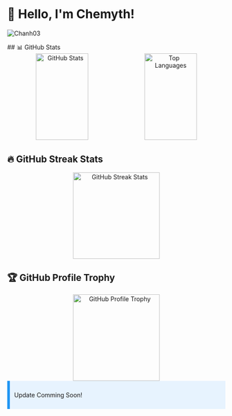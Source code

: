 # 👋 Hello, I'm Chemyth!
<p align="left"> <img src="https://komarev.com/ghpvc/?username=Chanh03&label=Profile%20views&color=c111e4&style=flat-square" alt="Chanh03" /> </p>
## 📊 GitHub Stats

<div align="center">
  <img src="https://github-readme-stats.vercel.app/api?username=Chanh03&show_icons=true&theme=dracula" alt="GitHub Stats" width="49%" height="200px"/>
  <img src="https://github-readme-stats.vercel.app/api/top-langs/?username=Chanh03&layout=compact&theme=dracula" alt="Top Languages" width="49%" height="200px"/>
</div>

## 🔥 GitHub Streak Stats
<div align="center">
  <img src="https://streak-stats.demolab.com/?user=Chanh03&theme=dracula&date_format=j%20M%5B%20Y%5D" alt="GitHub Streak Stats" height="200px"/>
</div>

## 🏆 GitHub Profile Trophy
<div align="center">
  <img src="https://github-profile-trophy.vercel.app/?username=Chanh03&theme=dracula" alt="GitHub Profile Trophy" height="200px"/>
</div>

<div style="background-color: #e7f3fe; border-left: 6px solid #2196F3; padding: 10px;">
  <p>Update Comming Soon!</p>
</div>
